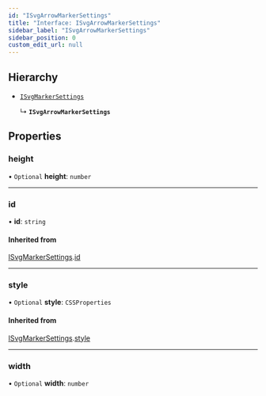 ```yaml
---
id: "ISvgArrowMarkerSettings"
title: "Interface: ISvgArrowMarkerSettings"
sidebar_label: "ISvgArrowMarkerSettings"
sidebar_position: 0
custom_edit_url: null
---
```


## Hierarchy

- [`ISvgMarkerSettings`](ISvgMarkerSettings.md)

  ↳ **`ISvgArrowMarkerSettings`**

## Properties

### height

• `Optional` **height**: `number`

___

### id

• **id**: `string`

#### Inherited from

[ISvgMarkerSettings](ISvgMarkerSettings.md).[id](ISvgMarkerSettings.md#id)

___

### style

• `Optional` **style**: `CSSProperties`

#### Inherited from

[ISvgMarkerSettings](ISvgMarkerSettings.md).[style](ISvgMarkerSettings.md#style)

___

### width

• `Optional` **width**: `number`
